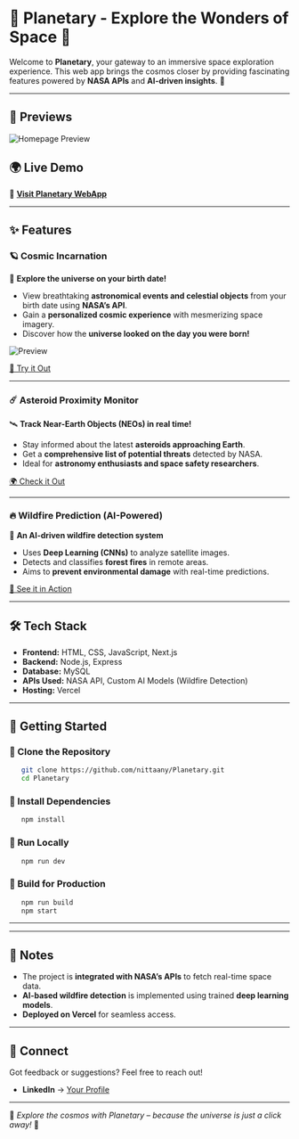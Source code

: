 # 🌌 Planetary - Explore the Wonders of Space 🚀

Welcome to **Planetary**, your gateway to an immersive space exploration experience. This web app brings the cosmos closer by providing fascinating features powered by **NASA APIs** and **AI-driven insights**. 🌠

---

## 📸 Previews

![Homepage Preview](https://drive.google.com/uc?export=view&id=13NeSwtMYQmKsNDjbahwUfCQOjE_4NYcx)

## 🌍 Live Demo

🔗 **[Visit Planetary WebApp](https://planetary-webapp.vercel.app/)**

---

## ✨ Features

### 🪐 Cosmic Incarnation

🔭 **Explore the universe on your birth date!**

- View breathtaking **astronomical events and celestial objects** from your birth date using **NASA’s API**.
- Gain a **personalized cosmic experience** with mesmerizing space imagery.
- Discover how the **universe looked on the day you were born!**

![ Preview](https://drive.google.com/uc?export=view&id=1bS_b8j7B22Y9iAWUBp_BbjpPZql_l0RE)

[🚀 Try it Out](https://planetary-webapp.vercel.app)

---

### ☄️ Asteroid Proximity Monitor

🛰️ **Track Near-Earth Objects (NEOs) in real time!**

- Stay informed about the latest **asteroids approaching Earth**.
- Get a **comprehensive list of potential threats** detected by NASA.
- Ideal for **astronomy enthusiasts and space safety researchers**.

[🌍 Check it Out](https://planetary-webapp.vercel.app)

---

### 🔥 Wildfire Prediction (AI-Powered)

🌲 **An AI-driven wildfire detection system**

- Uses **Deep Learning (CNNs)** to analyze satellite images.
- Detects and classifies **forest fires** in remote areas.
- Aims to **prevent environmental damage** with real-time predictions.

[🌋 See it in Action](https://planetary-webapp.vercel.app)

---

## 🛠️ Tech Stack

- **Frontend:** HTML, CSS, JavaScript, Next.js
- **Backend:** Node.js, Express
- **Database:** MySQL
- **APIs Used:** NASA API, Custom AI Models (Wildfire Detection)
- **Hosting:** Vercel

---

## 🚀 Getting Started

### **🔹 Clone the Repository**

```bash
   git clone https://github.com/nittaany/Planetary.git
   cd Planetary
```

### **🔹 Install Dependencies**

```bash
   npm install
```

### **🔹 Run Locally**

```bash
   npm run dev
```

### **🔹 Build for Production**

```bash
   npm run build
   npm start
```

---

---

## 📌 Notes

- The project is **integrated with NASA’s APIs** to fetch real-time space data.
- **AI-based wildfire detection** is implemented using trained **deep learning models**.
- **Deployed on Vercel** for seamless access.

---

## 💌 Connect

Got feedback or suggestions? Feel free to reach out!

- **LinkedIn** → [Your Profile](https://linkedin.com/in/satyam-c)

---

🌠 _Explore the cosmos with Planetary – because the universe is just a click away!_ 🚀
